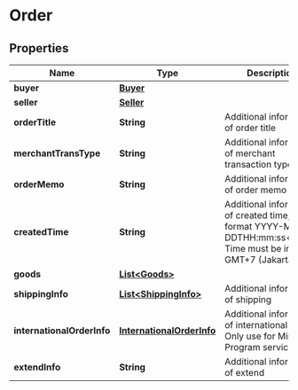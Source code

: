 

# Order


## Properties

| Name | Type | Description | Notes |
| - | - | - | - |
|**buyer** | [**Buyer**](Buyer.md) |  |  [optional] |
|**seller** | [**Seller**](Seller.md) |  |  [optional] |
|**orderTitle** | **String** | Additional information of order title |  |
|**merchantTransType** | **String** | Additional information of merchant transaction type |  [optional] |
|**orderMemo** | **String** | Additional information of order memo |  [optional] |
|**createdTime** | **String** | Additional information of created time, in format YYYY-MM-DDTHH:mm:ss+07:00. Time must be in GMT+7 (Jakarta time) |  [optional] |
|**goods** | [**List&lt;Goods&gt;**](Goods.md) |  |  [optional] |
|**shippingInfo** | [**List&lt;ShippingInfo&gt;**](ShippingInfo.md) | Additional information of shipping |  [optional] |
|**internationalOrderInfo** | [**InternationalOrderInfo**](InternationalOrderInfo.md) | Additional information of international order. Only use for Mini Program service |  [optional] |
|**extendInfo** | **String** | Additional information of extend |  [optional] |



